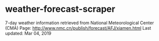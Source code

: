 # weather-forecast-scraper
7-day weather information retrieved from National Meteorological Center (CMA)
Page: http://www.nmc.cn/publish/forecast/AFJ/xiamen.html
Last updated: Mar 04, 2019
